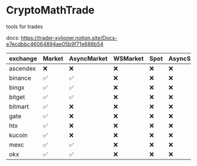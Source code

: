 # CryptoMathTrade
tools for trades

docs: https://trader-xylioner.notion.site/Docs-e7ecdbbc46064894ae05b9f71e686b54

| exchange | Market | AsyncMarket | WSMarket | Spot | AsyncSpot | WSSpot | Account | AsyncAccount | WSAccount |
|----------|--------|-------------|----------|------|-----------|--------|---------|--------------|-----------|
| ascendex | ❌      | ❌           | ❌        | ❌    | ❌         | ❌      | ❌       | ❌            | ❌         |
| binance  | ✅      | ✅           | ❌        | ❌    | ❌         | ❌      | ❌       | ❌            | ❌         |
| bingx    | ✅      | ✅           | ❌        | ❌    | ❌         | ❌      | ❌       | ❌            | ❌         |
| bitget   | ✅      | ✅           | ❌        | ❌    | ❌         | ❌      | ❌       | ❌            | ❌         |
| bitmart  | ✅      | ❌           | ❌        | ❌    | ❌         | ❌      | ❌       | ❌            | ❌         |
| gate     | ✅      | ❌           | ❌        | ❌    | ❌         | ❌      | ❌       | ❌            | ❌         |
| htx      | ✅      | ❌           | ❌        | ❌    | ❌         | ❌      | ❌       | ❌            | ❌         |
| kucoin   | ✅      | ❌           | ❌        | ❌    | ❌         | ❌      | ❌       | ❌            | ❌         |
| mexc     | ✅      | ✅           | ❌        | ❌    | ❌         | ❌      | ❌       | ❌            | ❌         |
| okx      | ✅      | ✅           | ❌        | ❌    | ❌         | ❌      | ❌       | ❌            | ❌         |
